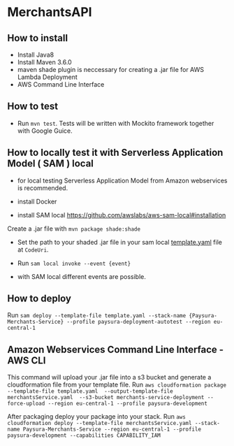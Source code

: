 # MerchantsAPI

## How to install
- Install Java8
- Install Maven 3.6.0
- maven shade plugin is neccessary for creating a .jar file for AWS Lambda Deployment
- AWS Command Line Interface

## How to test
- Run `mvn test`. Tests will be written with Mockito framework together with Google Guice.


## How to locally test it with Serverless Application Model ( SAM ) local
- for local testing Serverless Application Model from Amazon webservices is recommended.

- install Docker
- install SAM local
https://github.com/awslabs/aws-sam-local#installation

Create a .jar file with `mvn package shade:shade ` 

- Set the path to your shaded  .jar file in your sam local [template.yaml](./template.yaml) file at `CodeUri`.


- Run `sam local invoke --event {event}` 
- with SAM local different events are possible.

## How to deploy

 Run `sam deploy --template-file template.yaml --stack-name {Paysura-Merchants-Service} --profile paysura-deployment-autotest --region eu-central-1`

## Amazon Webservices Command Line Interface - AWS CLI
This command will upload your .jar file into a s3 bucket and generate a cloudformation file from your template file.
Run `aws cloudformation package --template-file template.yaml  --output-template-file merchantsService.yaml  --s3-bucket merchants-service-deployment --force-upload --region eu-central-1 --profile paysura-development`

After packaging deploy your package into your stack.
Run `aws cloudformation deploy --template-file merchantsService.yaml --stack-name Paysura-Merchants-Service --region eu-central-1 --profile paysura-development --capabilities CAPABILITY_IAM`


```
